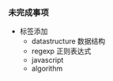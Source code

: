 ###


###

### 未完成事项
- 标签添加
  - datastructure  数据结构
  - regexp         正则表达式
  - javascript
  - algorithm
